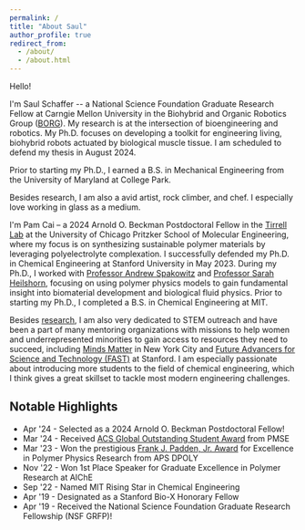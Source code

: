 ```yaml
---
permalink: /
title: "About Saul"
author_profile: true
redirect_from: 
  - /about/
  - /about.html
---
```


Hello!

I'm Saul Schaffer -- a National Science Foundation Graduate Research Fellow at Carngie Mellon University in the Biohybrid and Organic Robotics Group ([BORG](https://www.meche.engineering.cmu.edu/faculty/borg/index.html)). My research is at the intersection of bioengineering and robotics. My Ph.D. focuses on developing a toolkit for engineering living, biohybrid robots actuated by biological muscle tissue. I am scheduled to defend my thesis in August 2024. 

Prior to starting my Ph.D., I earned a B.S. in Mechanical Engineering from the University of Maryland at College Park. 

Besides research, I am also a avid artist, rock climber, and chef. I especially love working in glass as a medium. 




I'm Pam Cai – a 2024 Arnold O. Beckman Postdoctoral Fellow in the [Tirrell Lab](https://pme.uchicago.edu/group/tirrell-lab) at the University of Chicago Pritzker School of Molecular Engineering, where my focus is on synthesizing sustainable polymer materials by leveraging polyelectrolyte complexation. I successfully defended my Ph.D. in Chemical Engineering at Stanford University in May 2023. During my Ph.D., I worked with [Professor Andrew Spakowitz](https://web.stanford.edu/~ajspakow/) and [Professor Sarah Heilshorn](https://web.stanford.edu/group/heilshorn/), focusing on using polymer physics models to gain fundamental insight into biomaterial development and biological fluid physics. Prior to starting my Ph.D., I completed a B.S. in Chemical Engineering at MIT.  

Besides <a href="research">research</a>, I am also very dedicated to STEM outreach and have been a part of many mentoring organizations with missions to help women and underrepresented minorities to gain access to resources they need to succeed, including [Minds Matter](https://mindsmatternyc.org) in New York City and [Future Advancers for Science and Technology (FAST)](https://fast.stanford.edu) at Stanford. I am especially passionate about introducing more students to the field of chemical engineering, which I think gives a great skillset to tackle most modern engineering challenges.


## Notable Highlights

* Apr '24 - Selected as a 2024 Arnold O. Beckman Postdoctoral Fellow!
* Mar '24 - Received [ACS Global Outstanding Student Award](https://pmsedivision.org/2024/04/2024-global-student-and-mentor-award-announced/) from PMSE
* Mar '23 - Won the prestigious [Frank J. Padden, Jr. Award](https://engage.aps.org/dpoly/honors/prizes-awards/frank-padden-award) for Excellence in Polymer Physics Research from APS DPOLY
* Nov '22 - Won 1st Place Speaker for Graduate Excellence in Polymer Research at AIChE
* Sep '22 - Named MIT Rising Star in Chemical Engineering
* Apr '19 - Designated as a Stanford Bio-X Honorary Fellow
* Apr '19 - Received the National Science Foundation Graduate Research Fellowship (NSF GRFP)!



